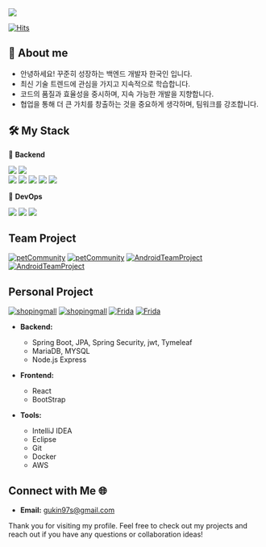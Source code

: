 
<img src="https://capsule-render.vercel.app/api?type=waving&height=200&text=Guk-In%20Han&fontAlign=50&fontAlignY=40&color=gradient"/>

[![Hits](https://hits.seeyoufarm.com/api/count/incr/badge.svg?url=https%3A%2F%2Fgithub.com%2Fwhatit0%2Fhit-counter&count_bg=%2379C83D&title_bg=%23555555&icon=&icon_color=%23E7E7E7&title=hits&edge_flat=false)](https://hits.seeyoufarm.com)
  
## 🙌 About me
<ul>
  <li>안녕하세요! 꾸준히 성장하는 백엔드 개발자 한국인 입니다.</li>
  <li>최신 기술 트렌드에 관심을 가지고 지속적으로 학습합니다.</li>
  <li>코드의 품질과 효율성을 중시하며, 지속 가능한 개발을 지향합니다.</li>
  <li>협업을 통해 더 큰 가치를 창출하는 것을 중요하게 생각하며, 팀워크를 강조합니다.</li>
</ul>

## 🛠 My Stack

📌 **Backend**

<img src="https://img.shields.io/badge/Java-%23ED8B00.svg?style=flat-square&logo=openjdk&logoColor=white"> <img src="https://img.shields.io/badge/SpringBoot-6DB33F?style=flat-square&logo=Spring Boot&logoColor=white">  
<img src="https://img.shields.io/badge/JPA-005F0F?style=flat-square&logo=JPA&logoColor=white"> <img src="https://img.shields.io/badge/MyBatis-2E5E82?style=flat-square&logo=MyBatis&logoColor=white"> 
<img src="https://img.shields.io/badge/Thymeleaf-005F0F?style=flat-square&logo=thymeleaf&logoColor=white">
<img src="https://img.shields.io/badge/Django-092E20?style=flat-square&logo=django&logoColor=white"> <img src="https://img.shields.io/badge/Python-3776AB?style=flat-square&logo=Python&logoColor=white">

📌 **DevOps**

<img src="https://img.shields.io/badge/Mariadb-003545?style=flat-square&logo=mariadb&logoColor=white"> <img src="https://img.shields.io/badge/Mysql-4479A1?style=flat-square&logo=mysql&logoColor=white"> 
<img src="https://img.shields.io/badge/Docker-2496ED?style=flat-square&logo=docker&logoColor=white"> 



## Team Project

[![petCommunity](https://github-readme-stats.vercel.app/api/pin/?username=whatit0&repo=petCommunity&border_color=444c56&locale=kr&bg_color=22272E&text_color=768383&count_private=true&include_all_commits=true)](https://github.com/Imadeveloperrr/petCommunity#gh-dark-mode-only)
[![petCommunity](https://github-readme-stats.vercel.app/api/pin/?username=Imadeveloperrr&repo=petCommunity&locale=kr&count_private=true&include_all_commits=true)](https://github.com/Imadeveloperrr/petCommunity#gh-light-mode-only)
[![AndroidTeamProject](https://github-readme-stats.vercel.app/api/pin/?username=Imadeveloperrr&repo=AndroidTeamProject&border_color=444c56&locale=kr&bg_color=22272E&text_color=768383&count_private=true&include_all_commits=true)](https://github.com/Imadeveloperrr/AndroidTeamProject#gh-dark-mode-only)
[![AndroidTeamProject](https://github-readme-stats.vercel.app/api/pin/?username=Imadeveloperrr&repo=AndroidTeamProject&locale=kr&count_private=true&include_all_commits=true)](https://github.com/Imadeveloperrr/AndroidTeamProject#gh-light-mode-only)

## Personal Project

[![shopingmall](https://github-readme-stats.vercel.app/api/pin/?username=Imadeveloperrr&repo=shopingmall&border_color=444c56&locale=kr&bg_color=22272E&text_color=768383&count_private=true&include_all_commits=true)](https://github.com/Imadeveloperrr/shopingmall#gh-dark-mode-only)
[![shopingmall](https://github-readme-stats.vercel.app/api/pin/?username=Imadeveloperrr&repo=shopingmall&locale=kr&count_private=true&include_all_commits=true)](https://github.com/Imadeveloperrr/shopingmall#gh-light-mode-only)
[![Frida](https://github-readme-stats.vercel.app/api/pin/?username=Imadeveloperrr&repo=Frida&border_color=444c56&locale=kr&bg_color=22272E&text_color=768383&count_private=true&include_all_commits=true)](https://github.com/Imadeveloperrr/Frida#gh-dark-mode-only)
[![Frida](https://github-readme-stats.vercel.app/api/pin/?username=Imadeveloperrr&repo=Frida&locale=kr&count_private=true&include_all_commits=true)](https://github.com/Imadeveloperrr/Frida#gh-light-mode-only)

- **Backend:**
  - Spring Boot, JPA, Spring Security, jwt, Tymeleaf
  - MariaDB, MYSQL
  - Node.js Express

- **Frontend:**
  - React
  - BootStrap

- **Tools:**
  - IntelliJ IDEA
  - Eclipse
  - Git
  - Docker
  - AWS
 

## Connect with Me 🌐
- **Email:** gukin97s@gmail.com

Thank you for visiting my profile. Feel free to check out my projects and reach out if you have any questions or collaboration ideas!
